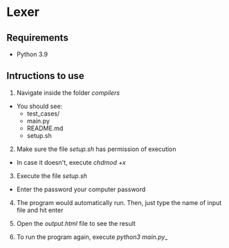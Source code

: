 # Lexer

## Requirements

- Python 3.9

## Intructions to use

1. Navigate inside the folder _compilers_

- You should see:
  - test_cases/
  - main.py
  - README.md
  - setup.sh

2. Make sure the file _setup.sh_ has permission of execution

- In case it doesn't, execute _chdmod +x_

3. Execute the file _setup.sh_

- Enter the password your computer password

4. The program would automatically run. Then, just type the name of input file and hit enter

5. Open the _output.html_ file to see the result

6. To run the program again, execute _python3 main.py__
